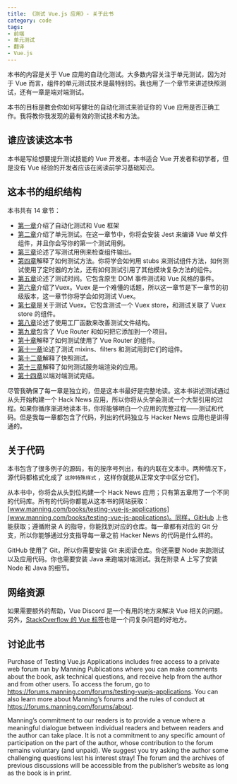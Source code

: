 ```yaml
---
title: 《测试 Vue.js 应用》- 关于此书
category: code
tags:
- 前端
- 单元测试
- 翻译
- Vue.js
---
```


本书的内容是关于 Vue 应用的自动化测试。大多数内容关注于单元测试，因为对于 Vue 而言，组件的单元测试技术是最特别的。我也用了一个章节来讲述快照测试，还有一章是端对端测试。

本书的目标是教会你如何写健壮的自动化测试来验证你的 Vue 应用是否正确工作。我将教你我发现的最有效的测试技术和方法。

<!-- more -->

## 谁应该读这本书

本书是写给想要提升测试技能的 Vue 开发者。本书适合 Vue 开发者和初学者，但是没有 Vue 经验的开发者应该在阅读前学习基础知识。

## 这本书的组织结构

本书共有 14 章节：

- [第一章](#)介绍了自动化测试和 Vue 框架
- [第二章](#)介绍了单元测试。在这一章节中，你将会安装 Jest 来编译 Vue 单文件组件，并且你会写你的第一个测试用例。
- [第三章](#)论述了写测试用例来检查组件输出。
- [第四章](#)解释了如何测试方法。你将学会如何用 stubs 来测试组件方法，如何测试使用了定时器的方法，还有如何测试引用了其他模块复杂方法的组件。
- [第五章](#)论述了测试时间。它包含原生 DOM 事件测试和 Vue 风格的事件。
- [第六章](#)介绍了Vuex。Vuex 是一个难懂的话题，所以这一章节是下一章节的初级版本，这一章节你将学会如何测试 Vuex。
- [第七章](#)是关于测试 Vuex。它包含测试一个 Vuex store，和测试关联了 Vuex store 的组件。
- [第八章](#)论述了使用工厂函数来改善测试文件结构。
- [第九章](#)包含了 Vue Router 和如何把它添加到一个项目。 
- [第十章](#)解释了如何测试使用了 Vue Router 的组件。
- [第十一章](#)论述了测试 mixins、filters 和测试用到它们的组件。
- [第十二章](#)解释了快照测试。 
- [第十三章](#)解释了如何测试服务端渲染的应用。
- [第十四章](#)以端对端测试完结。

尽管我确保了每一章是独立的，但是这本书最好是完整地读。这本书讲述测试通过从头开始构建一个 Hack News 应用，所以你将从头学会测试一个大型引用的过程。如果你循序渐进地读本书，你将能够明白一个应用的完整过程——测试和代码。但是我每一章都包含了代码，列出的代码独立与 Hacker News 应用也是讲得通的。

## 关于代码

本书包含了很多例子的源码，有的按序号列出，有的内联在文本中。两种情况下，源代码都格式化成了 ```这种特殊样式``` ，这样你就能从正常文字中区分它们。

从本书中，你将会从头到位构建一个 Hack News 应用；只有第五章用了一个不同的代码库。所有的代码你都能从这本书的网站获取：[www.manning.com/books/testing-vue-js-applications](www.manning.com/books/testing-vue-js-applications)。同样，GitHub 上也能获取；遵循附录 A 的指导，你能找到对应的仓库。每一章都有对应的 Git 分支，所以你能够通过分支指导每一章之前 Hacker News 的代码是什么样的。

GitHub 使用了 Git，所以你需要安装 Git 来阅读仓库。你还需要 Node 来跑测试以及应用代码。你也需要安装 Java 来跑端对端测试。我在附录 A 上写了安装 Node 和 Java 的细节。

## 网络资源

如果需要额外的帮助，Vue Discord 是一个有用的地方来解决 Vue 相关的问题。另外，[StackOverflow 的 Vue 标签](http://stackoverflow.com/questions/tagged/vue)也是一个问复杂问题的好地方。

## 讨论此书

Purchase of Testing Vue.js Applications includes free access to a private web forum run by Manning Publications where you can make comments about the book, ask technical questions, and receive help from the author and from other users. To access the forum, go to https://forums.manning.com/forums/testing-vuejs-applications. You can also learn more about Manning’s forums and the rules of conduct at https://forums.manning.com/forums/about.

Manning’s commitment to our readers is to provide a venue where a meaningful dialogue between individual readers and between readers and the author can take place. It is not a commitment to any specific amount of participation on the part of the author, whose contribution to the forum remains voluntary (and unpaid). We suggest you try asking the author some challenging questions lest his interest stray! The forum and the archives of previous discussions will be accessible from the publisher’s website as long as the book is in print.

